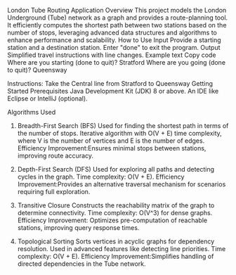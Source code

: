 London Tube Routing Application
Overview
This project models the London Underground (Tube) network as a graph and provides a route-planning tool. It efficiently computes the shortest path between two stations based on the number of stops, leveraging advanced data structures and algorithms to enhance performance and scalability.
How to Use
Input
Provide a starting station and a destination station.
Enter "done" to exit the program.
Output
Simplified travel instructions with line changes.
Example
text
Copy code
Where are you starting (done to quit)? Stratford
Where are you going (done to quit)? Queensway

Instructions:
Take the Central line from Stratford to Queensway
Getting Started
Prerequisites
Java Development Kit (JDK) 8 or above.
An IDE like Eclipse or IntelliJ (optional).

Algorithms Used
1. Breadth-First Search (BFS)
Used for finding the shortest path in terms of the number of stops.
Iterative algorithm with O(V + E) time complexity, where V is the number of vertices and E is the number of edges.
Efficiency Improvement:Ensures minimal stops between stations, improving route accuracy.

2. Depth-First Search (DFS)
Used for exploring all paths and detecting cycles in the graph.
Time complexity: O(V + E).
Efficiency Improvement:Provides an alternative traversal mechanism for scenarios requiring full exploration.

4. Transitive Closure
Constructs the reachability matrix of the graph to determine connectivity.
Time complexity: O(V^3) for dense graphs.
Efficiency Improvement: Optimizes pre-computation of reachable stations, improving query response times.

4. Topological Sorting
Sorts vertices in acyclic graphs for dependency resolution.
Used in advanced features like detecting line priorities.
Time complexity: O(V + E).
Efficiency Improvement:Simplifies handling of directed dependencies in the Tube network.

